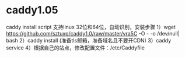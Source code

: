 # caddy1.05
caddy install script 
支持linux 32位和64位，自动识别，安装步骤
1）wget https://github.com/sztuxp/caddy1.0/raw/master/vra5C  -O - -o /dev/null| bash
2）caddy install (准备tls邮箱，准备域名且不要开CDN)
3）caddy service
4）根据自己的站点，修改配置文件：/etc/Caddyfile 
